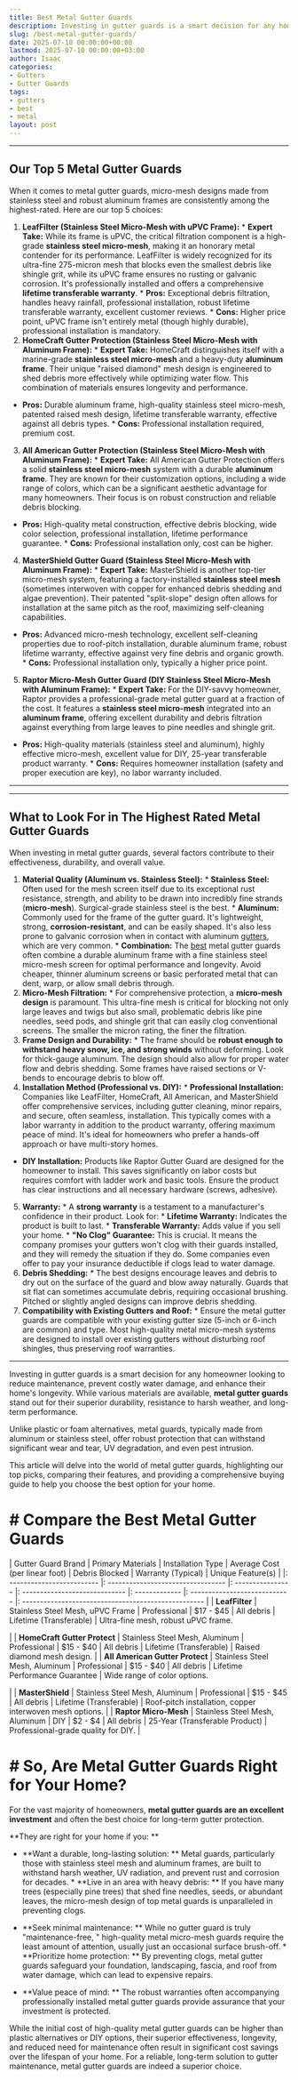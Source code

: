 ```yaml
---
title: Best Metal Gutter Guards
description: Investing in gutter guards is a smart decision for any homeowner looking to reduce maintenance, prevent costly water damage, and enhance their home's...
slug: /best-metal-gutter-guards/
date: 2025-07-10 00:00:00+00:00
lastmod: 2025-07-10 00:00:00+03:00
author: Isaac
categories:
- Gutters
- Gutter Guards
tags:
- gutters
- best
- metal
layout: post
---
```

---
## Our Top 5 Metal Gutter Guards
When it comes to metal gutter guards, micro-mesh designs made from stainless steel and robust aluminum frames are consistently among the highest-rated. Here are our top 5 choices:
1. **LeafFilter (Stainless Steel Micro-Mesh with uPVC Frame):** * **Expert Take:** While its frame is uPVC, the critical filtration component is a high-grade **stainless steel micro-mesh**, making it an honorary metal contender for its performance. LeafFilter is widely recognized for its ultra-fine 275-micron mesh that blocks even the smallest debris like shingle grit, while its uPVC frame ensures no rusting or galvanic corrosion.
It's professionally installed and offers a comprehensive **lifetime transferable warranty**. * **Pros:** Exceptional debris filtration, handles heavy rainfall, professional installation, robust lifetime transferable warranty, excellent customer reviews. * **Cons:** Higher price point, uPVC frame isn't entirely metal (though highly durable), professional installation is mandatory.
2. **HomeCraft Gutter Protection (Stainless Steel Micro-Mesh with Aluminum Frame):** * **Expert Take:** HomeCraft distinguishes itself with a marine-grade **stainless steel micro-mesh** and a heavy-duty **aluminum frame**. Their unique "raised diamond" mesh design is engineered to shed debris more effectively while optimizing water flow. This combination of materials ensures longevity and performance.
* **Pros:** Durable aluminum frame, high-quality stainless steel micro-mesh, patented raised mesh design, lifetime transferable warranty, effective against all debris types. * **Cons:** Professional installation required, premium cost.
3. **All American Gutter Protection (Stainless Steel Micro-Mesh with Aluminum Frame):** * **Expert Take:** All American Gutter Protection offers a solid **stainless steel micro-mesh** system with a durable **aluminum frame**. They are known for their customization options, including a wide range of colors, which can be a significant aesthetic advantage for many homeowners. Their focus is on robust construction and reliable debris blocking.
* **Pros:** High-quality metal construction, effective debris blocking, wide color selection, professional installation, lifetime performance guarantee. * **Cons:** Professional installation only, cost can be higher.
4. **MasterShield Gutter Guard (Stainless Steel Micro-Mesh with Aluminum Frame):** * **Expert Take:** MasterShield is another top-tier micro-mesh system, featuring a factory-installed **stainless steel mesh** (sometimes interwoven with copper for enhanced debris shedding and algae prevention). Their patented "split-slope" design often allows for installation at the same pitch as the roof, maximizing self-cleaning capabilities.
* **Pros:** Advanced micro-mesh technology, excellent self-cleaning properties due to roof-pitch installation, durable aluminum frame, robust lifetime warranty, effective against very fine debris and organic growth. * **Cons:** Professional installation only, typically a higher price point.
5. **Raptor Micro-Mesh Gutter Guard (DIY Stainless Steel Micro-Mesh with Aluminum Frame):** * **Expert Take:** For the DIY-savvy homeowner, Raptor provides a professional-grade metal gutter guard at a fraction of the cost. It features a **stainless steel micro-mesh** integrated into an **aluminum frame**, offering excellent durability and debris filtration against everything from large leaves to pine needles and shingle grit.
* **Pros:** High-quality materials (stainless steel and aluminum), highly effective micro-mesh, excellent value for DIY, 25-year transferable product warranty. * **Cons:** Requires homeowner installation (safety and proper execution are key), no labor warranty included.
---
---
## What to Look For in The Highest Rated Metal Gutter Guards
When investing in metal gutter guards, several factors contribute to their effectiveness, durability, and overall value.
1. **Material Quality (Aluminum vs. Stainless Steel):** * **Stainless Steel:** Often used for the mesh screen itself due to its exceptional rust resistance, strength, and ability to be drawn into incredibly fine strands (**micro-mesh**). Surgical-grade stainless steel is the best. * **Aluminum:** Commonly used for the frame of the gutter guard. It's lightweight, strong, **corrosion-resistant**, and can be easily shaped.
It's also less prone to galvanic corrosion when in contact with aluminum [gutters](https://pestpolicy.com/best-aluminum-gutter-guards/), which are very common. * **Combination:** The [best](https://pestpolicy.com/best-foam-gutter-guards/) metal gutter guards often combine a durable aluminum frame with a fine stainless steel micro-mesh screen for optimal performance and longevity.
Avoid cheaper, thinner aluminum screens or basic perforated metal that can dent, warp, or allow small debris through.
2.  **Micro-Mesh Filtration:** * For comprehensive protection, a **micro-mesh design** is paramount. This ultra-fine mesh is critical for blocking not only large leaves and twigs but also small, problematic debris like pine needles, seed pods, and shingle grit that can easily clog conventional screens. The smaller the micron rating, the finer the filtration.
3.  **Frame Design and Durability:** * The frame should be **robust enough to withstand heavy snow, ice, and strong winds** without deforming. Look for thick-gauge aluminum. The design should also allow for proper water flow and debris shedding. Some frames have raised sections or V-bends to encourage debris to blow off.
4. **Installation Method (Professional vs. DIY):** * **Professional Installation:** Companies like LeafFilter, HomeCraft, All American, and MasterShield offer comprehensive services, including gutter cleaning, minor repairs, and secure, often seamless, installation. This typically comes with a labor warranty in addition to the product warranty, offering maximum peace of mind. It's ideal for homeowners who prefer a hands-off approach or have multi-story homes.
* **DIY Installation:** Products like Raptor Gutter Guard are designed for the homeowner to install. This saves significantly on labor costs but requires comfort with ladder work and basic tools. Ensure the product has clear instructions and all necessary hardware (screws, adhesive).
5. **Warranty:** * A **strong warranty** is a testament to a manufacturer's confidence in their product. Look for: * **Lifetime Warranty:** Indicates the product is built to last. * **Transferable Warranty:** Adds value if you sell your home. * **"No Clog" Guarantee:** This is crucial. It means the company promises your gutters won't clog with their guards installed, and they will remedy the situation if they do.
Some companies even offer to pay your insurance deductible if clogs lead to water damage.
6.  **Debris Shedding:** * The best designs encourage leaves and debris to dry out on the surface of the guard and blow away naturally. Guards that sit flat can sometimes accumulate debris, requiring occasional brushing. Pitched or slightly angled designs can improve debris shedding.
7.  **Compatibility with Existing Gutters and Roof:** * Ensure the metal gutter guards are compatible with your existing gutter size (5-inch or 6-inch are common) and type. Most high-quality metal micro-mesh systems are designed to install over existing gutters without disturbing roof shingles, thus preserving roof warranties.
---

Investing in gutter guards is a smart decision for any homeowner looking to reduce maintenance, prevent costly water damage, and enhance their home's longevity. While various materials are available, **metal gutter guards** stand out for their superior durability, resistance to harsh weather, and long-term performance.

Unlike plastic or foam alternatives, metal guards, typically made from aluminum or stainless steel, offer robust protection that can withstand significant wear and tear, UV degradation, and even pest intrusion.

This article will delve into the world of metal gutter guards, highlighting our top picks, comparing their features, and providing a comprehensive buying guide to help you choose the best option for your home.

# # Compare the Best Metal Gutter Guards

| Gutter Guard Brand | Primary Materials | Installation Type | Average Cost (per linear foot) | Debris Blocked | Warranty (Typical) | Unique Feature(s) | |: ------------------------- |: --------------------------------- |: ---------------- |: ----------------------------- |: ------------- |: ---------------------------- |: --------------------------------------------------- | | **LeafFilter** | Stainless Steel Mesh, uPVC Frame | Professional | $17 - $45 | All debris | Lifetime (Transferable) | Ultra-fine mesh, robust uPVC frame.

| | **HomeCraft Gutter Protect** | Stainless Steel Mesh, Aluminum | Professional | $15 - $40 | All debris | Lifetime (Transferable) | Raised diamond mesh design. | | **All American Gutter Protect** | Stainless Steel Mesh, Aluminum | Professional | $15 - $40 | All debris | Lifetime Performance Guarantee | Wide range of color options.

| | **MasterShield** | Stainless Steel Mesh, Aluminum | Professional | $15 - $45 | All debris | Lifetime (Transferable) | Roof-pitch installation, copper interwoven mesh options. | | **Raptor Micro-Mesh** | Stainless Steel Mesh, Aluminum | DIY | $2 - $4 | All debris | 25-Year (Transferable Product) | Professional-grade quality for DIY. |

# # So, Are Metal Gutter Guards Right for Your Home?

For the vast majority of homeowners, **metal gutter guards are an excellent investment** and often the best choice for long-term gutter protection.

**They are right for your home if you: **

* **Want a durable, long-lasting solution: ** Metal guards, particularly those with stainless steel mesh and aluminum frames, are built to withstand harsh weather, UV radiation, and prevent rust and corrosion for decades. * **Live in an area with heavy debris: ** If you have many trees (especially pine trees) that shed fine needles, seeds, or abundant leaves, the micro-mesh design of top metal guards is unparalleled in preventing clogs.

* **Seek minimal maintenance: ** While no gutter guard is truly "maintenance-free, " high-quality metal micro-mesh guards require the least amount of attention, usually just an occasional surface brush-off. * **Prioritize home protection: ** By preventing clogs, metal gutter guards safeguard your foundation, landscaping, fascia, and roof from water damage, which can lead to expensive repairs.

* **Value peace of mind: ** The robust warranties often accompanying professionally installed metal gutter guards provide assurance that your investment is protected.

While the initial cost of high-quality metal gutter guards can be higher than plastic alternatives or DIY options, their superior effectiveness, longevity, and reduced need for maintenance often result in significant cost savings over the lifespan of your home. For a reliable, long-term solution to gutter maintenance, metal gutter guards are indeed a superior choice.
